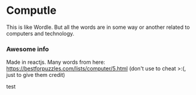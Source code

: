 # Computle
This is like Wordle.
But all the words are in some way or another related to computers and technology.

### Awesome info
Made in reactjs.
Many words from here: https://bestforpuzzles.com/lists/computer/5.html (don't use to cheat >:(, just to give them credit)

test
